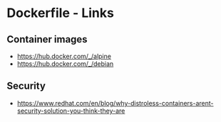 
# Dockerfile - Links

## Container images

- https://hub.docker.com/_/alpine
- https://hub.docker.com/_/debian

## Security

- https://www.redhat.com/en/blog/why-distroless-containers-arent-security-solution-you-think-they-are
